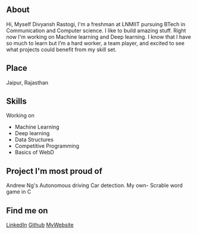 ## About
Hi, Myself Divyansh Rastogi, I'm a freshman at LNMIIT pursuing BTech in Communication and Computer science. I like to build amazing stuff. Right now I'm working on Machine learning and Deep learning. I know that I have so much to learn but I’m a hard worker, a team player, and excited to see what projects could benefit from my skill set.

## Place
Jaipur, Rajasthan

## Skills
Working on
 - Machine Learning
 - Deep learning
 - Data Structures
 - Competitive Programming
 - Basics of WebD

## Project I'm most proud of
Andrew Ng's Autonomous driving Car detection.
My own- Scrable word game in C

## Find me on 
[LinkedIn](https://www.linkedin.com/in/divyansh-rastogi-10815a99/)
[Github](https://github.com/divyanshrastogi51)
[MyWebsite](https://divyanshrastogi51.github.io/)
